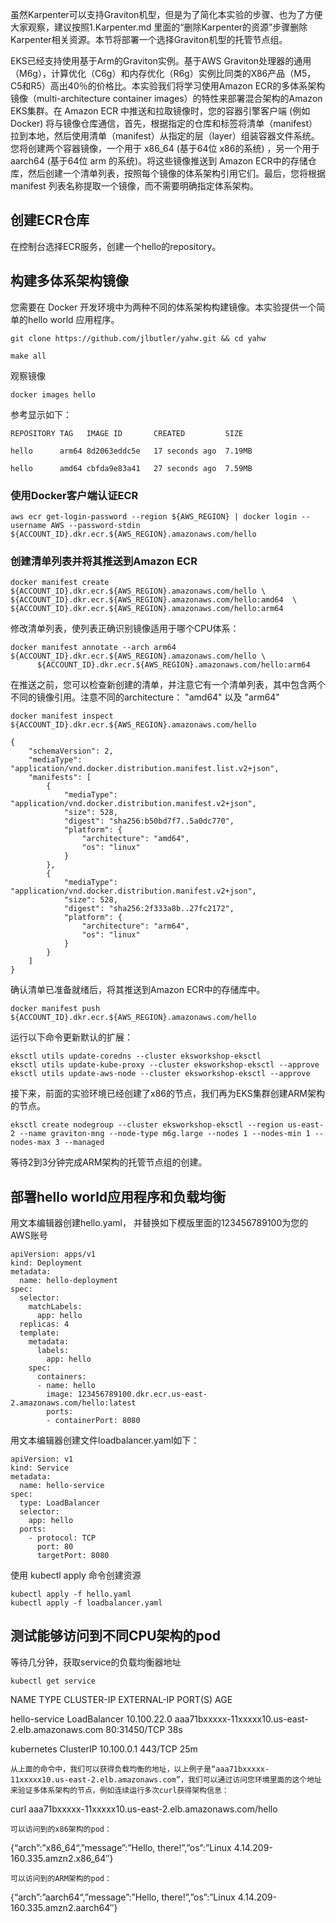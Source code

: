 虽然Karpenter可以支持Graviton机型，但是为了简化本实验的步骤、也为了方便大家观察，建议按照1.Karpenter.md 里面的“删除Karpenter的资源”步骤删除Karpenter相关资源。本节将部署一个选择Graviton机型的托管节点组。

EKS已经支持使用基于Arm的Graviton实例。基于AWS Graviton处理器的通用（M6g），计算优化（C6g）和内存优化（R6g）实例比同类的X86产品（M5，C5和R5）高出40％的价格比。本实验我们将学习使用Amazon ECR的多体系架构镜像（multi-architecture container images）的特性来部署混合架构的Amazon EKS集群。在 Amazon ECR 中推送和拉取镜像时，您的容器引擎客户端 (例如 Docker) 将与镜像仓库通信，首先，根据指定的仓库和标签将清单（manifest）拉到本地，然后使用清单（manifest）从指定的层（layer）组装容器文件系统。您将创建两个容器镜像，一个用于 x86_64 (基于64位 x86的系统) ，另一个用于 aarch64 (基于64位 arm 的系统)。将这些镜像推送到 Amazon ECR中的存储仓库，然后创建一个清单列表，按照每个镜像的体系架构引用它们。最后，您将根据 manifest 列表名称提取一个镜像，而不需要明确指定体系架构。

## 创建ECR仓库
在控制台选择ECR服务，创建一个hello的repository。

## 构建多体系架构镜像
您需要在 Docker 开发环境中为两种不同的体系架构构建镜像。本实验提供一个简单的hello world 应用程序。

```
git clone https://github.com/jlbutler/yahw.git && cd yahw
```
```
make all
```
观察镜像
```
docker images hello
```
参考显示如下：
```
REPOSITORY TAG   IMAGE ID       CREATED         SIZE

hello      arm64 8d2063eddc5e   17 seconds ago  7.19MB

hello      amd64 cbfda9e83a41   27 seconds ago  7.59MB
```

### 使用Docker客户端认证ECR
```
aws ecr get-login-password --region ${AWS_REGION} | docker login --username AWS --password-stdin ${ACCOUNT_ID}.dkr.ecr.${AWS_REGION}.amazonaws.com/hello
```
### 创建清单列表并将其推送到Amazon ECR
```
docker manifest create ${ACCOUNT_ID}.dkr.ecr.${AWS_REGION}.amazonaws.com/hello \
${ACCOUNT_ID}.dkr.ecr.${AWS_REGION}.amazonaws.com/hello:amd64  \
${ACCOUNT_ID}.dkr.ecr.${AWS_REGION}.amazonaws.com/hello:arm64
```
修改清单列表，使列表正确识别镜像适用于哪个CPU体系：
```
docker manifest annotate --arch arm64 ${ACCOUNT_ID}.dkr.ecr.${AWS_REGION}.amazonaws.com/hello \
      ${ACCOUNT_ID}.dkr.ecr.${AWS_REGION}.amazonaws.com/hello:arm64
```

在推送之前，您可以检查新创建的清单，并注意它有一个清单列表，其中包含两个不同的镜像引用。注意不同的architecture： "amd64" 以及 "arm64"
```
docker manifest inspect ${ACCOUNT_ID}.dkr.ecr.${AWS_REGION}.amazonaws.com/hello
```
```
{
    "schemaVersion": 2,
    "mediaType": "application/vnd.docker.distribution.manifest.list.v2+json",
    "manifests": [
        {
            "mediaType": "application/vnd.docker.distribution.manifest.v2+json",
            "size": 528,
            "digest": "sha256:b50bd7f7..5a0dc770",
            "platform": {
                "architecture": "amd64",
                "os": "linux"
            }
        },
        {
            "mediaType": "application/vnd.docker.distribution.manifest.v2+json",
            "size": 528,
            "digest": "sha256:2f333a8b..27fc2172",
            "platform": {
                "architecture": "arm64",
                "os": "linux"
            }
        }
    ]
}

```
确认清单已准备就绪后，将其推送到Amazon ECR中的存储库中。
```
docker manifest push ${ACCOUNT_ID}.dkr.ecr.${AWS_REGION}.amazonaws.com/hello
```
运行以下命令更新默认的扩展：
```
eksctl utils update-coredns --cluster eksworkshop-eksctl
eksctl utils update-kube-proxy --cluster eksworkshop-eksctl --approve
eksctl utils update-aws-node --cluster eksworkshop-eksctl --approve
```

接下来，前面的实验环境已经创建了x86的节点，我们再为EKS集群创建ARM架构的节点。
```
eksctl create nodegroup --cluster eksworkshop-eksctl --region us-east-2 --name graviton-mng --node-type m6g.large --nodes 1 --nodes-min 1 --nodes-max 3 --managed
```

等待2到3分钟完成ARM架构的托管节点组的创建。

## 部署hello world应用程序和负载均衡
用文本编辑器创建hello.yaml， 并替换如下模版里面的123456789100为您的AWS账号
```
apiVersion: apps/v1
kind: Deployment
metadata:
  name: hello-deployment
spec:
  selector:
    matchLabels:
      app: hello
  replicas: 4 
  template:
    metadata:
      labels:
        app: hello
    spec:
      containers:
      - name: hello
        image: 123456789100.dkr.ecr.us-east-2.amazonaws.com/hello:latest
        ports:
        - containerPort: 8080
```

用文本编辑器创建文件loadbalancer.yaml如下：
```
apiVersion: v1
kind: Service
metadata:
  name: hello-service
spec:
  type: LoadBalancer
  selector:
    app: hello
  ports:
    - protocol: TCP
      port: 80
      targetPort: 8080
```
使用 kubectl apply 命令创建资源
```
kubectl apply -f hello.yaml
kubectl apply -f loadbalancer.yaml
```

## 测试能够访问到不同CPU架构的pod
等待几分钟，获取service的负载均衡器地址
```
kubectl get service
```
NAME            TYPE           CLUSTER-IP    EXTERNAL-IP                                                              PORT(S)        AGE

hello-service   LoadBalancer   10.100.22.0   aaa71bxxxxx-11xxxxx10.us-east-2.elb.amazonaws.com  80:31450/TCP   38s

kubernetes      ClusterIP      10.100.0.1    <none>                                                                         443/TCP        25m
```
从上面的命令中，我们可以获得负载均衡的地址，以上例子是“aaa71bxxxxx-11xxxxx10.us-east-2.elb.amazonaws.com”，我们可以通过访问您环境里面的这个地址来验证多体系架构的节点，例如连续运行多次curl获得架构信息：
```
curl aaa71bxxxxx-11xxxxx10.us-east-2.elb.amazonaws.com/hello
```
可以访问到的x86架构的pod：
```
{“arch”:”x86_64“,”message”:”Hello, there!”,”os”:”Linux 4.14.209-160.335.amzn2.x86_64″}
```
可以访问到的ARM架构的pod：
```
{“arch”:”aarch64“,”message”:”Hello, there!”,”os”:”Linux 4.14.209-160.335.amzn2.aarch64″}
```
